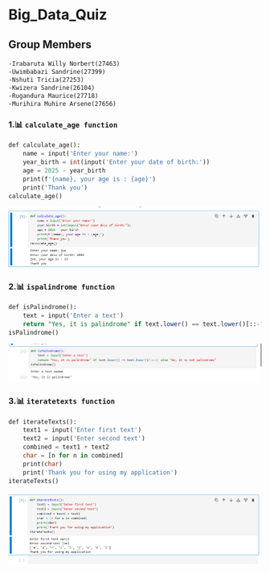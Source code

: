 # Big_Data_Quiz

## Group Members
```
-Irabaruta Willy Norbert(27463)
-Uwimbabazi Sandrine(27399)
-Nshuti Tricia(27253)
-Kwizera Sandrine(26104)
-Rugandura Maurice(27718)
-Murihira Muhire Arsene(27656)

```

### 1.📊 `calculate_age function`
```sql
def calculate_age():
    name = input('Enter your name:')
    year_birth = int(input('Enter your date of birth:'))
    age = 2025 - year_birth
    print(f'{name}, your age is : {age}')
    print('Thank you')
calculate_age()
```
![Conceptual Diagram](https://github.com/Nshutitricia/Big_Data_Quiz/blob/92332e28b3e5111b4912f5e68c0f3f040148df6f/git1.PNG)
### 2.📊 `ispalindrome function`
```sql
def isPalindrome():
    text = input('Enter a text')
    return "Yes, it is palindrome" if text.lower() == text.lower()[::-1] else "No, it is not palindrome"
isPalindrome()
```
![Conceptual Diagram](https://github.com/Nshutitricia/Big_Data_Quiz/blob/92332e28b3e5111b4912f5e68c0f3f040148df6f/git2.PNG)
### 3.📊 `iteratetexts function`
```sql
def iterateTexts():
    text1 = input('Enter first text')
    text2 = input('Enter second text')
    combined = text1 + text2
    char = [n for n in combined]
    print(char)
    print('Thank you for using my application')
iterateTexts()
```
![Conceptual Diagram](https://github.com/Nshutitricia/Big_Data_Quiz/blob/92332e28b3e5111b4912f5e68c0f3f040148df6f/git3.PNG)

